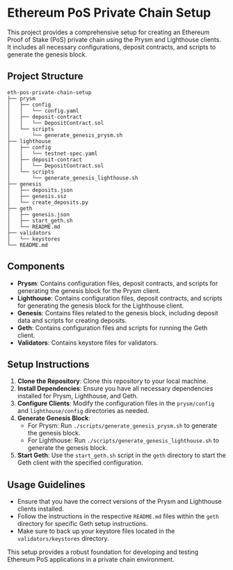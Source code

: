 # Ethereum PoS Private Chain Setup

This project provides a comprehensive setup for creating an Ethereum Proof of Stake (PoS) private chain using the Prysm and Lighthouse clients. It includes all necessary configurations, deposit contracts, and scripts to generate the genesis block.

## Project Structure

```
eth-pos-private-chain-setup
├── prysm
│   ├── config
│   │   └── config.yaml
│   ├── deposit-contract
│   │   └── DepositContract.sol
│   └── scripts
│       └── generate_genesis_prysm.sh
├── lighthouse
│   ├── config
│   │   └── testnet-spec.yaml
│   ├── deposit-contract
│   │   └── DepositContract.sol
│   └── scripts
│       └── generate_genesis_lighthouse.sh
├── genesis
│   ├── deposits.json
│   ├── genesis.ssz
│   └── create_deposits.py
├── geth
│   ├── genesis.json
│   ├── start_geth.sh
│   └── README.md
├── validators
│   └── keystores
└── README.md
```

## Components

- **Prysm**: Contains configuration files, deposit contracts, and scripts for generating the genesis block for the Prysm client.
- **Lighthouse**: Contains configuration files, deposit contracts, and scripts for generating the genesis block for the Lighthouse client.
- **Genesis**: Contains files related to the genesis block, including deposit data and scripts for creating deposits.
- **Geth**: Contains configuration files and scripts for running the Geth client.
- **Validators**: Contains keystore files for validators.

## Setup Instructions

1. **Clone the Repository**: Clone this repository to your local machine.
2. **Install Dependencies**: Ensure you have all necessary dependencies installed for Prysm, Lighthouse, and Geth.
3. **Configure Clients**: Modify the configuration files in the `prysm/config` and `lighthouse/config` directories as needed.
4. **Generate Genesis Block**:
   - For Prysm: Run `./scripts/generate_genesis_prysm.sh` to generate the genesis block.
   - For Lighthouse: Run `./scripts/generate_genesis_lighthouse.sh` to generate the genesis block.
5. **Start Geth**: Use the `start_geth.sh` script in the `geth` directory to start the Geth client with the specified configuration.

## Usage Guidelines

- Ensure that you have the correct versions of the Prysm and Lighthouse clients installed.
- Follow the instructions in the respective `README.md` files within the `geth` directory for specific Geth setup instructions.
- Make sure to back up your keystore files located in the `validators/keystores` directory.

This setup provides a robust foundation for developing and testing Ethereum PoS applications in a private chain environment.